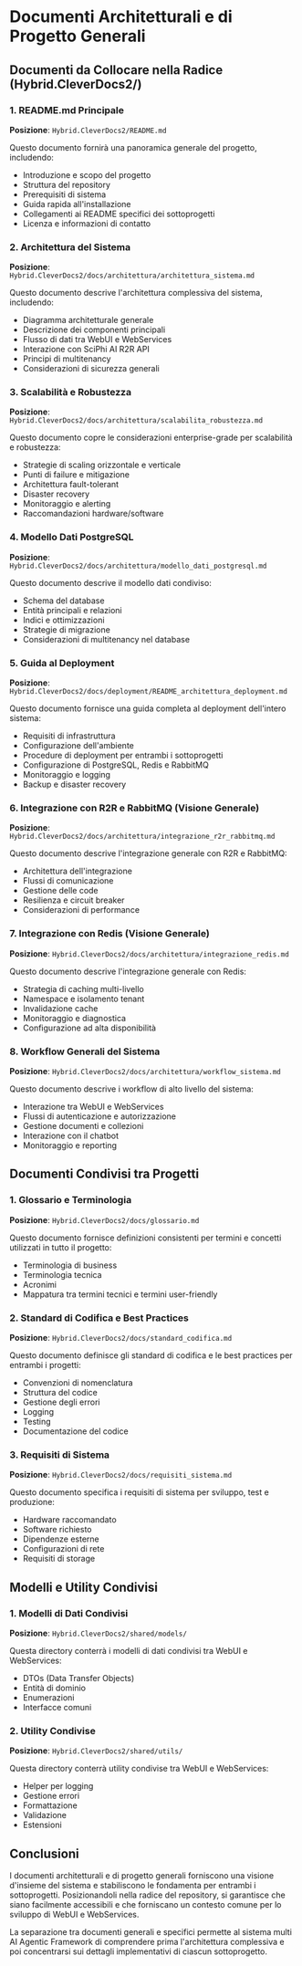 # Documenti Architetturali e di Progetto Generali

## Documenti da Collocare nella Radice (Hybrid.CleverDocs2/)

### 1. README.md Principale

**Posizione**: `Hybrid.CleverDocs2/README.md`

Questo documento fornirà una panoramica generale del progetto, includendo:
- Introduzione e scopo del progetto
- Struttura del repository
- Prerequisiti di sistema
- Guida rapida all'installazione
- Collegamenti ai README specifici dei sottoprogetti
- Licenza e informazioni di contatto

### 2. Architettura del Sistema

**Posizione**: `Hybrid.CleverDocs2/docs/architettura/architettura_sistema.md`

Questo documento descrive l'architettura complessiva del sistema, includendo:
- Diagramma architetturale generale
- Descrizione dei componenti principali
- Flusso di dati tra WebUI e WebServices
- Interazione con SciPhi AI R2R API
- Principi di multitenancy
- Considerazioni di sicurezza generali

### 3. Scalabilità e Robustezza

**Posizione**: `Hybrid.CleverDocs2/docs/architettura/scalabilita_robustezza.md`

Questo documento copre le considerazioni enterprise-grade per scalabilità e robustezza:
- Strategie di scaling orizzontale e verticale
- Punti di failure e mitigazione
- Architettura fault-tolerant
- Disaster recovery
- Monitoraggio e alerting
- Raccomandazioni hardware/software

### 4. Modello Dati PostgreSQL

**Posizione**: `Hybrid.CleverDocs2/docs/architettura/modello_dati_postgresql.md`

Questo documento descrive il modello dati condiviso:
- Schema del database
- Entità principali e relazioni
- Indici e ottimizzazioni
- Strategie di migrazione
- Considerazioni di multitenancy nel database

### 5. Guida al Deployment

**Posizione**: `Hybrid.CleverDocs2/docs/deployment/README_architettura_deployment.md`

Questo documento fornisce una guida completa al deployment dell'intero sistema:
- Requisiti di infrastruttura
- Configurazione dell'ambiente
- Procedure di deployment per entrambi i sottoprogetti
- Configurazione di PostgreSQL, Redis e RabbitMQ
- Monitoraggio e logging
- Backup e disaster recovery

### 6. Integrazione con R2R e RabbitMQ (Visione Generale)

**Posizione**: `Hybrid.CleverDocs2/docs/architettura/integrazione_r2r_rabbitmq.md`

Questo documento descrive l'integrazione generale con R2R e RabbitMQ:
- Architettura dell'integrazione
- Flussi di comunicazione
- Gestione delle code
- Resilienza e circuit breaker
- Considerazioni di performance

### 7. Integrazione con Redis (Visione Generale)

**Posizione**: `Hybrid.CleverDocs2/docs/architettura/integrazione_redis.md`

Questo documento descrive l'integrazione generale con Redis:
- Strategia di caching multi-livello
- Namespace e isolamento tenant
- Invalidazione cache
- Monitoraggio e diagnostica
- Configurazione ad alta disponibilità

### 8. Workflow Generali del Sistema

**Posizione**: `Hybrid.CleverDocs2/docs/architettura/workflow_sistema.md`

Questo documento descrive i workflow di alto livello del sistema:
- Interazione tra WebUI e WebServices
- Flussi di autenticazione e autorizzazione
- Gestione documenti e collezioni
- Interazione con il chatbot
- Monitoraggio e reporting

## Documenti Condivisi tra Progetti

### 1. Glossario e Terminologia

**Posizione**: `Hybrid.CleverDocs2/docs/glossario.md`

Questo documento fornisce definizioni consistenti per termini e concetti utilizzati in tutto il progetto:
- Terminologia di business
- Terminologia tecnica
- Acronimi
- Mappatura tra termini tecnici e termini user-friendly

### 2. Standard di Codifica e Best Practices

**Posizione**: `Hybrid.CleverDocs2/docs/standard_codifica.md`

Questo documento definisce gli standard di codifica e le best practices per entrambi i progetti:
- Convenzioni di nomenclatura
- Struttura del codice
- Gestione degli errori
- Logging
- Testing
- Documentazione del codice

### 3. Requisiti di Sistema

**Posizione**: `Hybrid.CleverDocs2/docs/requisiti_sistema.md`

Questo documento specifica i requisiti di sistema per sviluppo, test e produzione:
- Hardware raccomandato
- Software richiesto
- Dipendenze esterne
- Configurazioni di rete
- Requisiti di storage

## Modelli e Utility Condivisi

### 1. Modelli di Dati Condivisi

**Posizione**: `Hybrid.CleverDocs2/shared/models/`

Questa directory conterrà i modelli di dati condivisi tra WebUI e WebServices:
- DTOs (Data Transfer Objects)
- Entità di dominio
- Enumerazioni
- Interfacce comuni

### 2. Utility Condivise

**Posizione**: `Hybrid.CleverDocs2/shared/utils/`

Questa directory conterrà utility condivise tra WebUI e WebServices:
- Helper per logging
- Gestione errori
- Formattazione
- Validazione
- Estensioni

## Conclusioni

I documenti architetturali e di progetto generali forniscono una visione d'insieme del sistema e stabiliscono le fondamenta per entrambi i sottoprogetti. Posizionandoli nella radice del repository, si garantisce che siano facilmente accessibili e che forniscano un contesto comune per lo sviluppo di WebUI e WebServices.

La separazione tra documenti generali e specifici permette al sistema multi AI Agentic Framework di comprendere prima l'architettura complessiva e poi concentrarsi sui dettagli implementativi di ciascun sottoprogetto.
